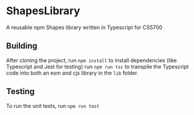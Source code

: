 # ShapesLibrary
A reusable npm Shapes library written in Typescript for CS5700

## Building
After cloning the project, run `npm install` to install dependencies (like Typescript and Jest for testing)
run `npm run tsc` to transpile the Typescript code into both an esm and cjs library in the `lib` folder.

## Testing
To run the unit tests, run `npm run test`
